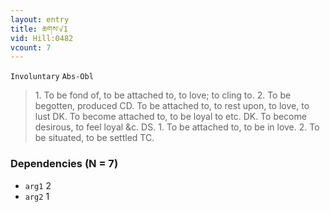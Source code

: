 ```yaml
---
layout: entry
title: ཆགས་√1
vid: Hill:0482
vcount: 7
---
```

`Involuntary` `Abs-Obl`
> 1\.
 To be fond of, to be attached to, to love; to cling to\.
 2\.
 To be begotten, produced CD\.
 To be attached to, to rest upon, to love, to lust DK\.
 To become attached to, to be loyal to etc\.
 DK\.
 To become desirous, to feel loyal &c\.
 DS\.
 1\.
 To be attached to, to be in love\.
 2\.
 To be situated, to be settled TC\.

### Dependencies (N = 7)
* `arg1` 2
* `arg2` 1


